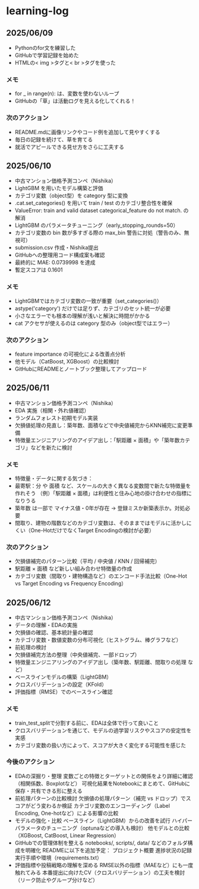 # learning-log


## 2025/06/09
- Pythonのfor文を練習した
- GitHubで学習記録を始めた
- HTMLの< img >タグと< br >タグを使った

### メモ
- for _ in range(n): は、変数を使わないループ
- GitHubの「草」は活動ログを見える化してくれる！

### 次のアクション
- README.mdに画像リンクやコード例を追加して見やすくする  
- 毎日の記録を続けて、草を育てる  
- 就活でアピールできる見せ方をさらに工夫する  


## 2025/06/10
- 中古マンション価格予測コンペ（Nishika）
- LightGBM を用いたモデル構築と評価
- カテゴリ変数（object型）を category 型に変換
- .cat.set_categories() を用いて train / test のカテゴリ整合性を確保
- ValueError: train and valid dataset categorical_feature do not match. の解消
- LightGBM のパラメータチューニング（early_stopping_rounds=50）
- カテゴリ変数の bin 数が多すぎる際の max_bin 警告に対処（警告のみ、無視可）
- submission.csv 作成・Nishika提出
- GitHubへの整理用コード構成案も確認
- 最終的に MAE: 0.0739998 を達成
- 暫定スコアは 0.1601

### メモ
- LightGBMではカテゴリ変数の一致が重要（set_categories()）
- astype('category') だけでは足りず、カテゴリのセット統一が必要
- 小さなエラーでも根本の理解が浅いと解決に時間がかかる
- cat アクセサが使えるのは category 型のみ（object型ではエラー）

### 次のアクション
- feature importance の可視化による改善点分析
- 他モデル（CatBoost, XGBoost）の比較検討
- GitHubにREADMEとノートブック整理してアップロード


## 2025/06/11
- 中古マンション価格予測コンペ（Nishika）
- EDA 実施（相関・外れ値確認）
- ランダムフォレスト初期モデル実装
- 欠損値処理の見直し：築年数、面積などで中央値補完からKNN補完に変更準備
- 特徴量エンジニアリングのアイデア出し：「駅距離 × 面積」や「築年数カテゴリ」などを新たに検討

### メモ
- 特徴量・データに関する気づき：
- 最寄駅：分 や 面積 など、スケールの大きく異なる変数間で新たな特徴量を作れそう
  （例）「駅距離 × 面積」は利便性と住み心地の掛け合わせの指標になりうる
- 築年数 は一部で マイナス値・0年が存在 → 登録ミスか新築表示か。対処必要
- 間取り、建物の階数などのカテゴリ変数は、そのままではモデルに活かしにくい（One-HotだけでなくTarget Encodingの検討が必要）

### 次のアクション
- 欠損値補完のパターン比較（平均 / 中央値 / KNN / 回帰補完）
- 駅距離 × 面積 など新しい組み合わせ特徴量の作成
- カテゴリ変数（間取り・建物構造など）のエンコード手法比較（One-Hot vs Target Encoding vs Frequency Encoding）


## 2025/06/12
- 中古マンション価格予測コンペ（Nishika）
- データの理解・EDAの実施
- 欠損値の確認、基本統計量の確認
- カテゴリ変数・数値変数の分布可視化（ヒストグラム、棒グラフなど）
- 前処理の検討
- 欠損値補完方法の整理（中央値補完、一部ドロップ）
- 特徴量エンジニアリングのアイデア出し（築年数、駅距離、間取りの処理 など）
- ベースラインモデルの構築（LightGBM）
- クロスバリデーションの設定（KFold）
- 評価指標（RMSE）でのベースライン確認

### メモ
- train_test_splitで分割する前に、EDAは全体で行って良いこと
- クロスバリデーションを通じて、モデルの過学習リスクやスコアの安定性を実感
- カテゴリ変数の扱い方によって、スコアが大きく変化する可能性を感じた

### 今後のアクション
- EDAの深掘り・整理
変数ごとの特徴とターゲットとの関係をより詳細に確認（相関係数、Boxplotなど）
可視化結果をNotebookにまとめて、GitHubに保存・共有できる形に整える
- 前処理パターンの比較検討
欠損値の処理パターン（補完 vs ドロップ）でスコアがどう変わるか検証
カテゴリ変数のエンコーディング（Label Encoding, One-hotなど）による影響の比較
- モデルの強化・比較
ベースライン（LightGBM）からの改善を試行
ハイパーパラメータのチューニング（optunaなどの導入も検討）
他モデルとの比較（XGBoost, CatBoost, Linear Regression）
- GitHubでの管理体制を整える
notebooks/, scripts/, data/ などのフォルダ構成を明確化
READMEに以下を追加予定：
プロジェクト概要
進捗状況の記録
実行手順や環境（requirements.txt）
- 評価指標や投稿戦略の理解を深める
RMSE以外の指標（MAEなど）にも一度触れてみる
本番提出に向けたCV（クロスバリデーション）の工夫を検討（リーク防止やグループ分けなど）

